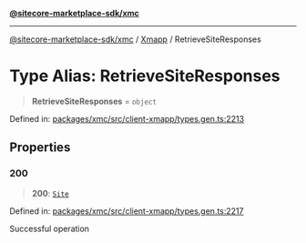 [**@sitecore-marketplace-sdk/xmc**](../../../../README.md)

***

[@sitecore-marketplace-sdk/xmc](../../../../README.md) / [Xmapp](../README.md) / RetrieveSiteResponses

# Type Alias: RetrieveSiteResponses

> **RetrieveSiteResponses** = `object`

Defined in: [packages/xmc/src/client-xmapp/types.gen.ts:2213](https://github.com/Sitecore/marketplace-sdk/blob/893df143248e67d8c66e942a96045542130259a0/packages/xmc/src/client-xmapp/types.gen.ts#L2213)

## Properties

### 200

> **200**: [`Site`](Site.md)

Defined in: [packages/xmc/src/client-xmapp/types.gen.ts:2217](https://github.com/Sitecore/marketplace-sdk/blob/893df143248e67d8c66e942a96045542130259a0/packages/xmc/src/client-xmapp/types.gen.ts#L2217)

Successful operation
